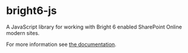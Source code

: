 bright6-js
==========

A JavaScript library for working with Bright 6 enabled SharePoint Online modern sites.

For more information see [the documentation](docs/bright6js.md).
